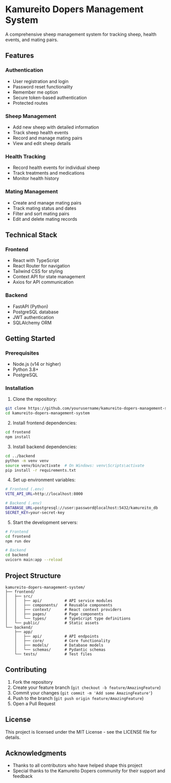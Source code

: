 # Kamureito Dopers Management System

A comprehensive sheep management system for tracking sheep, health events, and mating pairs.

## Features

### Authentication
- User registration and login
- Password reset functionality
- Remember me option
- Secure token-based authentication
- Protected routes

### Sheep Management
- Add new sheep with detailed information
- Track sheep health events
- Record and manage mating pairs
- View and edit sheep details

### Health Tracking
- Record health events for individual sheep
- Track treatments and medications
- Monitor health history

### Mating Management
- Create and manage mating pairs
- Track mating status and dates
- Filter and sort mating pairs
- Edit and delete mating records

## Technical Stack

### Frontend
- React with TypeScript
- React Router for navigation
- Tailwind CSS for styling
- Context API for state management
- Axios for API communication

### Backend
- FastAPI (Python)
- PostgreSQL database
- JWT authentication
- SQLAlchemy ORM

## Getting Started

### Prerequisites
- Node.js (v14 or higher)
- Python 3.8+
- PostgreSQL

### Installation

1. Clone the repository:
```bash
git clone https://github.com/yourusername/kamureito-dopers-management-system.git
cd kamureito-dopers-management-system
```

2. Install frontend dependencies:
```bash
cd frontend
npm install
```

3. Install backend dependencies:
```bash
cd ../backend
python -m venv venv
source venv/bin/activate  # On Windows: venv\Scripts\activate
pip install -r requirements.txt
```

4. Set up environment variables:
```bash
# Frontend (.env)
VITE_API_URL=http://localhost:8000

# Backend (.env)
DATABASE_URL=postgresql://user:password@localhost:5432/kamureito_db
SECRET_KEY=your-secret-key
```

5. Start the development servers:
```bash
# Frontend
cd frontend
npm run dev

# Backend
cd backend
uvicorn main:app --reload
```

## Project Structure

```
kamureito-dopers-management-system/
├── frontend/
│   ├── src/
│   │   ├── api/          # API service modules
│   │   ├── components/   # Reusable components
│   │   ├── context/      # React context providers
│   │   ├── pages/        # Page components
│   │   └── types/        # TypeScript type definitions
│   └── public/           # Static assets
└── backend/
    ├── app/
    │   ├── api/          # API endpoints
    │   ├── core/         # Core functionality
    │   ├── models/       # Database models
    │   └── schemas/      # Pydantic schemas
    └── tests/            # Test files
```

## Contributing

1. Fork the repository
2. Create your feature branch (`git checkout -b feature/AmazingFeature`)
3. Commit your changes (`git commit -m 'Add some AmazingFeature'`)
4. Push to the branch (`git push origin feature/AmazingFeature`)
5. Open a Pull Request

## License

This project is licensed under the MIT License - see the LICENSE file for details.

## Acknowledgments

- Thanks to all contributors who have helped shape this project
- Special thanks to the Kamureito Dopers community for their support and feedback
